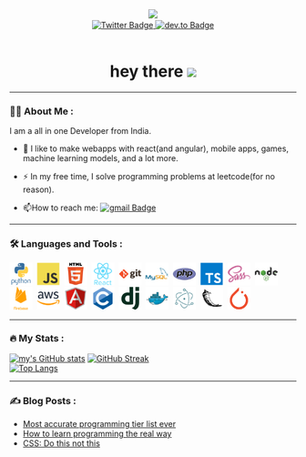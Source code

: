 <div id="header" align="center">
  <img src="https://user-images.githubusercontent.com/104765117/194759558-17dc6b7e-759c-43fb-b0a6-6606fe9a49c3.png" width="200"/>
</div>
<div id="badges" align="center">
  <a href="https://twitter.com/EzpieCo">
    <img src="https://img.shields.io/badge/Twiiter-blue?style=for-the-badge&logo=twitter&logoColor=white" alt="Twitter Badge"/>
  </a>
  <a href="https://dev.to/ezpieco">
    <img src="https://img.shields.io/badge/dev.to-black?style=for-the-badge&logo=dev.to&logoColor=white" alt="dev.to Badge"/>
  </a>
</div>
<div align="center">
  <img src="https://komarev.com/ghpvc/?username=ishaan010&style=flat-square&color=blue" alt=""/>
</div>
<div align="center">
  <h1>
    hey there
    <img src="https://media.giphy.com/media/hvRJCLFzcasrR4ia7z/giphy.gif" width="30px"/>
  </h1>
</div>

---

### :technologist: About Me :
I am a all in one Developer from India.

- :telescope: I like to make webapps with react(and angular), mobile apps, games, machine learning models, and a lot more.

- :zap: In my free time, I solve programming problems at leetcode(for no reason).

- :mailbox:How to reach me: [![gmail Badge](https://img.shields.io/badge/-Gmail-white?style=flat&logo=Gmail&logoColor=red)](https://mail.google.com/mail/u/0/#inbox?compose=VpCqJZNgsxKtkBZBfFmzqBqhNtPFmWJkzGkCPDbQNZXMWdCbkXSgNxTjBPHzDcHWkSZbFQv)

---

### :hammer_and_wrench: Languages and Tools :
<div>
  <img src="https://github.com/devicons/devicon/blob/master/icons/python/python-original-wordmark.svg" width="40">&nbsp;
  <img src="https://github.com/devicons/devicon/blob/master/icons/javascript/javascript-original.svg" width="40">&nbsp;
  <img src="https://github.com/devicons/devicon/blob/master/icons/html5/html5-original-wordmark.svg" width="40">&nbsp;
  <img src="https://github.com/devicons/devicon/blob/master/icons/react/react-original-wordmark.svg" width="40">&nbsp;
  <img src="https://github.com/devicons/devicon/blob/master/icons/git/git-original-wordmark.svg" width="40">&nbsp;
  <img src="https://github.com/devicons/devicon/blob/master/icons/mysql/mysql-original-wordmark.svg" width="40">&nbsp;
  <img src="https://github.com/devicons/devicon/blob/master/icons/php/php-original.svg" width="40">&nbsp;
  <img src="https://github.com/devicons/devicon/blob/master/icons/typescript/typescript-original.svg" width="40">&nbsp;
  <img src="https://github.com/devicons/devicon/blob/master/icons/sass/sass-original.svg" width="40">&nbsp;
  <img src="https://github.com/devicons/devicon/blob/master/icons/nodejs/nodejs-original-wordmark.svg" width="40">&nbsp;
  <img src="https://github.com/devicons/devicon/blob/master/icons/firebase/firebase-plain-wordmark.svg" width="40">&nbsp;
  <img src="https://github.com/devicons/devicon/blob/master/icons/amazonwebservices/amazonwebservices-original-wordmark.svg" width="40">&nbsp;
  <img src="https://github.com/devicons/devicon/blob/master/icons/angularjs/angularjs-original.svg" width="40">&nbsp;
  <img src="https://github.com/devicons/devicon/blob/master/icons/c/c-original.svg" width="40">&nbsp;
  <img src="https://github.com/devicons/devicon/blob/master/icons/django/django-plain.svg" width="40">&nbsp;
  <img src="https://github.com/devicons/devicon/blob/master/icons/docker/docker-original.svg" width="40">&nbsp;
  <img src="https://github.com/devicons/devicon/blob/master/icons/electron/electron-original.svg" width="40">&nbsp;
  <img src="https://github.com/devicons/devicon/blob/master/icons/flask/flask-original.svg" width="40">&nbsp;
  <img src="https://github.com/devicons/devicon/blob/master/icons/pytorch/pytorch-original.svg" width="40">&nbsp;
</div>

---

### :fire: My Stats :
[![my's GitHub stats](https://github-readme-stats.vercel.app/api?username=ezpieco)](https://github.com/anuraghazra/github-readme-stats)
[![GitHub Streak](http://github-readme-streak-stats.herokuapp.com?user=ezpieco&theme=dark)](https://git.io/streak-stats) <br>
[![Top Langs](https://github-readme-stats.vercel.app/api/top-langs/?username=ezpieco&layout=compact&theme=vision-friendly-dark)](https://github.com/anuraghazra/github-readme-stats)

---

### :writing_hand: Blog Posts :
<!-- BLOG-POST-LIST:START -->
- [Most accurate programming tier list ever](https://dev.to/ezpieco/most-accurate-programming-tier-list-ever-a10)
- [How to learn programming the real way](https://dev.to/ezpieco/how-to-learn-programming-the-real-way-4kjc)
- [CSS: Do this not this](https://dev.to/ezpieco/css-do-this-not-this-20nf)
<!-- BLOG-POST-LIST:END -->
